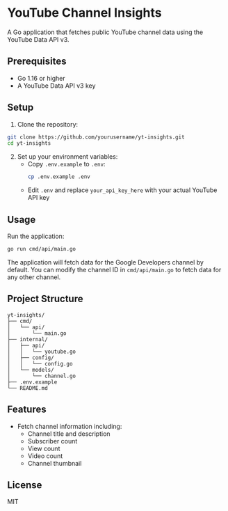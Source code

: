 # YouTube Channel Insights

A Go application that fetches public YouTube channel data using the YouTube Data API v3.

## Prerequisites

- Go 1.16 or higher
- A YouTube Data API v3 key

## Setup

1. Clone the repository:
```bash
git clone https://github.com/yourusername/yt-insights.git
cd yt-insights
```

2. Set up your environment variables:
   - Copy `.env.example` to `.env`:
     ```bash
     cp .env.example .env
     ```
   - Edit `.env` and replace `your_api_key_here` with your actual YouTube API key

## Usage

Run the application:
```bash
go run cmd/api/main.go
```

The application will fetch data for the Google Developers channel by default. You can modify the channel ID in `cmd/api/main.go` to fetch data for any other channel.

## Project Structure

```
yt-insights/
├── cmd/
│   └── api/
│       └── main.go
├── internal/
│   ├── api/
│   │   └── youtube.go
│   ├── config/
│   │   └── config.go
│   └── models/
│       └── channel.go
├── .env.example
└── README.md
```

## Features

- Fetch channel information including:
  - Channel title and description
  - Subscriber count
  - View count
  - Video count
  - Channel thumbnail

## License

MIT 